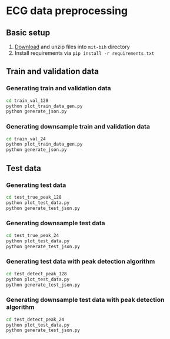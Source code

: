 # ECG data preprocessing

## Basic setup

1. [Download](https://physionet.org/static/published-projects/mitdb/mit-bih-arrhythmia-database-1.0.0.zip)
   and unzip files into `mit-bih` directory
2. Install requirements via `pip install -r requirements.txt`

## Train and validation data

### Generating train and validation data

```bash
cd train_val_128
python plot_train_data_gen.py
python generate_json.py
```

### Generating downsample train and validation data

```bash
cd train_val_24
python plot_train_data_gen.py
python generate_json.py
```

## Test data

### Generating test data

```bash
cd test_true_peak_128
python plot_test_data.py
python generate_test_json.py
```

### Generating downsample test data

```bash
cd test_true_peak_24
python plot_test_data.py
python generate_test_json.py
```

### Generating test data with peak detection algorithm

```bash
cd test_detect_peak_128
python plot_test_data.py
python generate_test_json.py
```

### Generating downsample test data with peak detection algorithm

```bash
cd test_detect_peak_24
python plot_test_data.py
python generate_test_json.py
```
